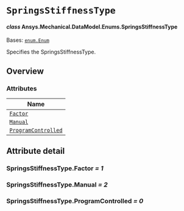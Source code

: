 # `SpringsStiffnessType`

<a id="ansys.mechanical.stubs.v241.Ansys.Mechanical.DataModel.Enums.SpringsStiffnessType"></a>

#### *class* Ansys.Mechanical.DataModel.Enums.SpringsStiffnessType

Bases: [`enum.Enum`](https://docs.python.org/3/library/enum.html#enum.Enum)

Specifies the SpringsStiffnessType.

<!-- !! processed by numpydoc !! -->

<a id="overview"></a>

## Overview

### Attributes

| Name |
| ---------------------------------------------------------------- |
| [`Factor`](#SpringsStiffnessType.Factor) |
| [`Manual`](#SpringsStiffnessType.Manual) |
| [`ProgramControlled`](#SpringsStiffnessType.ProgramControlled) |

<a id="attribute-detail"></a>

## Attribute detail

<a id="SpringsStiffnessType.Factor"></a>

### SpringsStiffnessType.Factor *= 1*

<a id="SpringsStiffnessType.Manual"></a>

### SpringsStiffnessType.Manual *= 2*

<a id="SpringsStiffnessType.ProgramControlled"></a>

### SpringsStiffnessType.ProgramControlled *= 0*


